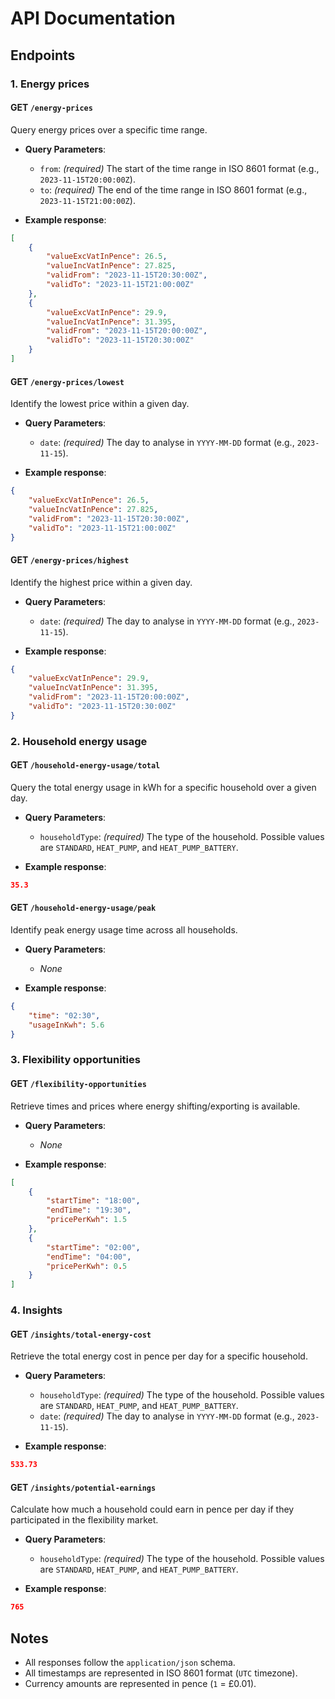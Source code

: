 # API Documentation

## Endpoints

### 1. Energy prices

#### GET `/energy-prices`

Query energy prices over a specific time range.

- **Query Parameters**:
    - `from`: *(required)* The start of the time range in ISO 8601 format (e.g., `2023-11-15T20:00:00Z`).
    - `to`: *(required)* The end of the time range in ISO 8601 format (e.g., `2023-11-15T21:00:00Z`).

- **Example response**:

``` json
[
    {
        "valueExcVatInPence": 26.5,
        "valueIncVatInPence": 27.825,
        "validFrom": "2023-11-15T20:30:00Z",
        "validTo": "2023-11-15T21:00:00Z"
    },
    {
        "valueExcVatInPence": 29.9,
        "valueIncVatInPence": 31.395,
        "validFrom": "2023-11-15T20:00:00Z",
        "validTo": "2023-11-15T20:30:00Z"
    }
]
```

#### GET `/energy-prices/lowest`

Identify the lowest price within a given day.

- **Query Parameters**:
    - `date`: *(required)* The day to analyse in `YYYY-MM-DD` format (e.g., `2023-11-15`).

- **Example response**:

``` json
{
    "valueExcVatInPence": 26.5,
    "valueIncVatInPence": 27.825,
    "validFrom": "2023-11-15T20:30:00Z",
    "validTo": "2023-11-15T21:00:00Z"
}
```

#### GET `/energy-prices/highest`

Identify the highest price within a given day.

- **Query Parameters**:
    - `date`: *(required)* The day to analyse in `YYYY-MM-DD` format (e.g., `2023-11-15`).

- **Example response**:

``` json
{
    "valueExcVatInPence": 29.9,
    "valueIncVatInPence": 31.395,
    "validFrom": "2023-11-15T20:00:00Z",
    "validTo": "2023-11-15T20:30:00Z"
}
```

### 2. Household energy usage

#### GET `/household-energy-usage/total`

Query the total energy usage in kWh for a specific household over a given day.

- **Query Parameters**:
    - `householdType`: *(required)* The type of the household. Possible values are `STANDARD`, `HEAT_PUMP`, and
      `HEAT_PUMP_BATTERY`.

- **Example response**:

``` json
35.3
```

#### GET `/household-energy-usage/peak`

Identify peak energy usage time across all households.

- **Query Parameters**:
  - *None*

- **Example response**:

``` json
{
    "time": "02:30", 
    "usageInKwh": 5.6
}
```

### 3. Flexibility opportunities

#### GET `/flexibility-opportunities`

Retrieve times and prices where energy shifting/exporting is available.

- **Query Parameters**:
    - *None*

- **Example response**:

``` json
[
    {
        "startTime": "18:00",
        "endTime": "19:30",
        "pricePerKwh": 1.5
    },
    {
        "startTime": "02:00",
        "endTime": "04:00",
        "pricePerKwh": 0.5
    }
]
```

### 4. Insights

#### GET `/insights/total-energy-cost`

Retrieve the total energy cost in pence per day for a specific household.

- **Query Parameters**:
    - `householdType`: *(required)* The type of the household. Possible values are `STANDARD`, `HEAT_PUMP`, and
      `HEAT_PUMP_BATTERY`.
    - `date`: *(required)* The day to analyse in `YYYY-MM-DD` format (e.g., `2023-11-15`).

- **Example response**:

``` json
533.73
```

#### GET `/insights/potential-earnings`

Calculate how much a household could earn in pence per day if they participated in the flexibility market.

- **Query Parameters**:
    - `householdType`: *(required)* The type of the household. Possible values are `STANDARD`, `HEAT_PUMP`, and
      `HEAT_PUMP_BATTERY`.

- **Example response**:

``` json
765
```

## Notes

- All responses follow the `application/json` schema.
- All timestamps are represented in ISO 8601 format (`UTC` timezone).
- Currency amounts are represented in pence (`1` = £0.01).
